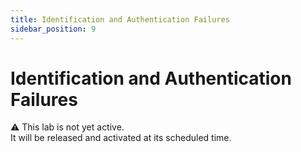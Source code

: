 ```yaml
---
title: Identification and Authentication Failures
sidebar_position: 9
---
```



# Identification and Authentication Failures

⚠️ This lab is not yet active.  
It will be released and activated at its scheduled time.  
